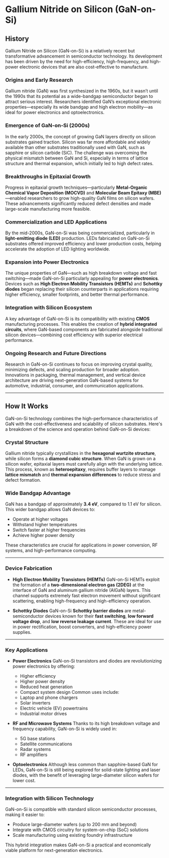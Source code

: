 

# Gallium Nitride on Silicon (GaN-on-Si)

## History

Gallium Nitride on Silicon (GaN-on-Si) is a relatively recent but transformative advancement in semiconductor technology. Its development has been driven by the need for high-efficiency, high-frequency, and high-power electronic devices that are also cost-effective to manufacture.

### **Origins and Early Research**

Gallium nitride (GaN) was first synthesized in the 1960s, but it wasn’t until the 1990s that its potential as a wide-bandgap semiconductor began to attract serious interest. Researchers identified GaN’s exceptional electronic properties—especially its wide bandgap and high electron mobility—as ideal for power electronics and optoelectronics.

### **Emergence of GaN-on-Si (2000s)**

In the early 2000s, the concept of growing GaN layers directly on silicon substrates gained traction. Silicon was far more affordable and widely available than other substrates traditionally used with GaN, such as sapphire or silicon carbide (SiC). The challenge was overcoming the physical mismatch between GaN and Si, especially in terms of lattice structure and thermal expansion, which initially led to high defect rates.

### **Breakthroughs in Epitaxial Growth**

Progress in epitaxial growth techniques—particularly **Metal-Organic Chemical Vapor Deposition (MOCVD)** and **Molecular Beam Epitaxy (MBE)**—enabled researchers to grow high-quality GaN films on silicon wafers. These advancements significantly reduced defect densities and made large-scale manufacturing more feasible.

### **Commercialization and LED Applications**

By the mid-2000s, GaN-on-Si was being commercialized, particularly in **light-emitting diode (LED)** production. LEDs fabricated on GaN-on-Si substrates offered improved efficiency and lower production costs, helping accelerate the adoption of LED lighting worldwide.

### **Expansion into Power Electronics**

The unique properties of GaN—such as high breakdown voltage and fast switching—made GaN-on-Si particularly appealing for **power electronics**. Devices such as **High Electron Mobility Transistors (HEMTs)** and **Schottky diodes** began replacing their silicon counterparts in applications requiring higher efficiency, smaller footprints, and better thermal performance.

### **Integration with Silicon Ecosystem**

A key advantage of GaN-on-Si is its compatibility with existing **CMOS** manufacturing processes. This enables the creation of **hybrid integrated circuits**, where GaN-based components are fabricated alongside traditional silicon devices—combining cost efficiency with superior electrical performance.

### **Ongoing Research and Future Directions**

Research in GaN-on-Si continues to focus on improving crystal quality, minimizing defects, and scaling production for broader adoption. Innovations in packaging, thermal management, and vertical device architecture are driving next-generation GaN-based systems for automotive, industrial, consumer, and communication applications.

---

## How It Works

GaN-on-Si technology combines the high-performance characteristics of GaN with the cost-effectiveness and scalability of silicon substrates. Here's a breakdown of the science and operation behind GaN-on-Si devices:

### **Crystal Structure**

Gallium nitride typically crystallizes in the **hexagonal wurtzite structure**, while silicon forms a **diamond cubic structure**. When GaN is grown on a silicon wafer, epitaxial layers must carefully align with the underlying lattice. This process, known as **heteroepitaxy**, requires buffer layers to manage **lattice mismatch** and **thermal expansion differences** to reduce stress and defect formation.

### **Wide Bandgap Advantage**

GaN has a bandgap of approximately **3.4 eV**, compared to 1.1 eV for silicon. This wider bandgap allows GaN devices to:

* Operate at higher voltages
* Withstand higher temperatures
* Switch faster at higher frequencies
* Achieve higher power density

These characteristics are crucial for applications in power conversion, RF systems, and high-performance computing.

---

### **Device Fabrication**

* **High Electron Mobility Transistors (HEMTs)**
  GaN-on-Si HEMTs exploit the formation of a **two-dimensional electron gas (2DEG)** at the interface of GaN and aluminum gallium nitride (AlGaN) layers. This channel supports extremely fast electron movement without significant scattering, enabling high-frequency and high-efficiency operation.

* **Schottky Diodes**
  GaN-on-Si **Schottky barrier diodes** are metal-semiconductor devices known for their **fast switching**, **low forward voltage drop**, and **low reverse leakage current**. These are ideal for use in power rectification, boost converters, and high-efficiency power supplies.

---

### **Key Applications**

* **Power Electronics**
  GaN-on-Si transistors and diodes are revolutionizing power electronics by offering:

  * Higher efficiency
  * Higher power density
  * Reduced heat generation
  * Compact system design
    Common uses include:
  * Laptop and phone chargers
  * Solar inverters
  * Electric vehicle (EV) powertrains
  * Industrial motor drives

* **RF and Microwave Systems**
  Thanks to its high breakdown voltage and frequency capability, GaN-on-Si is widely used in:

  * 5G base stations
  * Satellite communications
  * Radar systems
  * RF amplifiers

* **Optoelectronics**
  Although less common than sapphire-based GaN for LEDs, GaN-on-Si is still being explored for solid-state lighting and laser diodes, with the benefit of leveraging large-diameter silicon wafers for lower cost.

---

### **Integration with Silicon Technology**

GaN-on-Si is compatible with standard silicon semiconductor processes, making it easier to:

* Produce large-diameter wafers (up to 200 mm and beyond)
* Integrate with CMOS circuitry for system-on-chip (SoC) solutions
* Scale manufacturing using existing foundry infrastructure

This hybrid integration makes GaN-on-Si a practical and economically viable platform for next-generation electronics.
